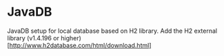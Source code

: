 # JavaDB
JavaDB setup for local database based on H2 library.
Add the H2 external library (v1.4.196 or higher) [http://www.h2database.com/html/download.html]
